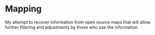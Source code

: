 # Mapping
My attempt to recover information from open source maps that will allow further filtering and adjustments by those who use the information
